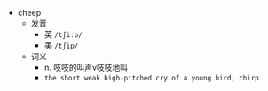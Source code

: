 - cheep
  - 发音
    - 英 `/tʃiːp/`
    - 美 `/tʃip/`
  - 词义
    - n. 吱吱的叫声v吱吱地叫
    - `the short weak high-pitched cry of a young bird; chirp `
